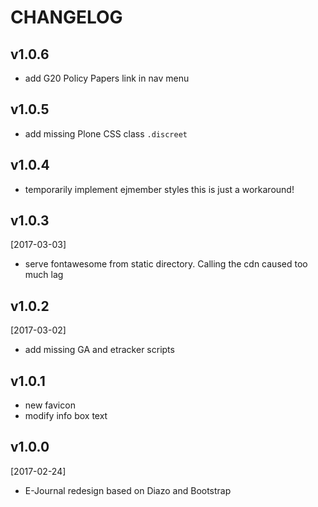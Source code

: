 CHANGELOG
=========

v1.0.6
------

-   add G20 Policy Papers link in nav menu

v1.0.5
------

-   add missing Plone CSS class `.discreet`


v1.0.4
------

-   temporarily implement ejmember styles
    this is just a workaround!


v1.0.3
------

[2017-03-03]

-   serve fontawesome from static directory. Calling the cdn caused too much lag

v1.0.2
------
[2017-03-02]

-   add missing GA and etracker scripts


v1.0.1
------

- new favicon
- modify info box text  


v1.0.0
------

[2017-02-24]

-   E-Journal redesign based on Diazo and Bootstrap
